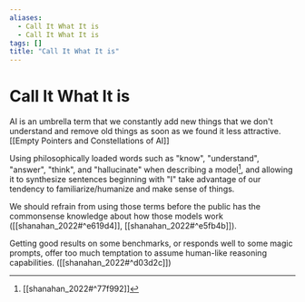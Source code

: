 ```yaml
---
aliases:
  - Call It What It is
  - Call It What It is
tags: []
title: "Call It What It is"
---
```


# Call It What It is

AI is an umbrella term that we constantly add new things that we don't understand and remove old things as soon as we found it less attractive. [[Empty Pointers and Constellations of AI]]

Using philosophically loaded words such as "know", "understand", "answer", "think", and "hallucinate" when describing a model[^1], and allowing it to synthesize sentences beginning with "I" take advantage of our tendency to familiarize/humanize and make sense of things.

We should refrain from using those terms before the public has the commonsense knowledge about how those models work ([[shanahan_2022#^e619d4]], [[shanahan_2022#^e5fb4b]]).

Getting good results on some benchmarks, or responds well to some magic prompts, offer too much temptation to assume human-like reasoning capabilities. ([[shanahan_2022#^d03d2c]])

[^1]: [[shanahan_2022#^77f992]]